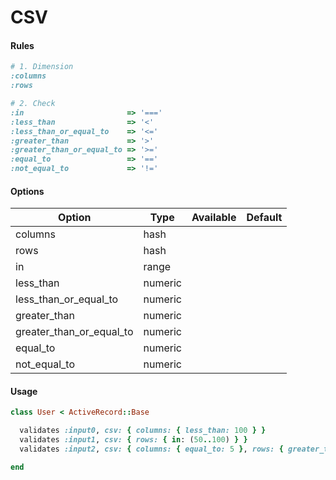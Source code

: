 # CSV

#### Rules

```ruby
# 1. Dimension
:columns
:rows

# 2. Check
:in                       => '==='
:less_than                => '<'
:less_than_or_equal_to    => '<='
:greater_than             => '>'
:greater_than_or_equal_to => '>='
:equal_to                 => '=='
:not_equal_to             => '!='
```

#### Options

Option | Type | Available | Default
--- | --- | --- | ---
columns | hash | |
rows | hash | |
in | range | |
less_than | numeric | |
less_than_or_equal_to | numeric | |
greater_than | numeric | |
greater_than_or_equal_to | numeric | |
equal_to | numeric | |
not_equal_to | numeric | |

#### Usage

```ruby
class User < ActiveRecord::Base

  validates :input0, csv: { columns: { less_than: 100 } }
  validates :input1, csv: { rows: { in: (50..100) } }
  validates :input2, csv: { columns: { equal_to: 5 }, rows: { greater_than: 5 } }

end
```
